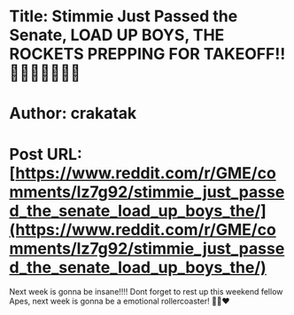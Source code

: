 # Title: Stimmie Just Passed the Senate, LOAD UP BOYS, THE ROCKETS PREPPING FOR TAKEOFF!! 🦍🙈🚀🚀🚀✨✨
# Author: crakatak
# Post URL: [https://www.reddit.com/r/GME/comments/lz7g92/stimmie_just_passed_the_senate_load_up_boys_the/](https://www.reddit.com/r/GME/comments/lz7g92/stimmie_just_passed_the_senate_load_up_boys_the/)


Next week is gonna be insane!!!! 
Dont forget to rest up this weekend fellow Apes, next week is gonna be a emotional rollercoaster! 🦍💪❤